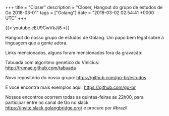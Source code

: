 +++
title = "Closer"
description = "Closer, Hangout do grupo de estudos de Go 2018-03-01"
tags = ["Golang"]
date = "2018-03-02 02:54:41 +0000 UTC"
+++

{{< youtube eEU9CwVkJt8 >}}

Hangout do nosso grupo de estudos de Golang.
Um papo bem legal sobre a linguagem que a gente adora.

Links mencionados, alguns foram mencionados fora da gravação:

Tabuada com algoritmo genetico do Vinicius:
http://trumae.github.com/tabuada

Novo repositório do nosso grupo:
https://github.com/go-br/estudos

E você encontra mais exemplos aqui:
https://github.com/go-br

Nossos encontros ocorrem todas as quintas-feiras as 22h00, para participar entre no canal de Go no slack https://invite.slack.golangbridge.org/ e procure por #brazil